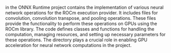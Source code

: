 in the ONNX Runtime project contains the implementation of various neural network operations for the ROCm execution provider. It includes files for convolution, convolution transpose, and pooling operations. These files provide the functionality to perform these operations on GPUs using the ROCm library. The code defines classes and functions for handling the computation, managing resources, and setting up necessary parameters for these operations. The directory plays a crucial role in enabling GPU acceleration for neural network computations in the project.